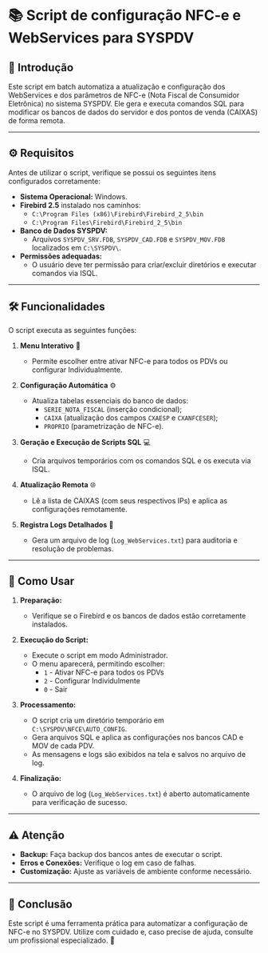 # 📚 Script de configuração NFC-e e WebServices para SYSPDV

## 📜 Introdução

Este script em batch automatiza a atualização e configuração dos WebServices e dos parâmetros de NFC-e (Nota Fiscal de Consumidor Eletrônica) no sistema SYSPDV. Ele gera e executa comandos SQL para modificar os bancos de dados do servidor e dos pontos de venda (CAIXAS) de forma remota.

---

## ⚙️ Requisitos

Antes de utilizar o script, verifique se possui os seguintes itens configurados corretamente:

- **Sistema Operacional:** Windows.
- **Firebird 2.5** instalado nos caminhos:
  - `C:\Program Files (x86)\Firebird\Firebird_2_5\bin`
  - `C:\Program Files\Firebird\Firebird_2_5\bin`
- **Banco de Dados SYSPDV:**
  - Arquivos `SYSPDV_SRV.FDB`, `SYSPDV_CAD.FDB` e `SYSPDV_MOV.FDB` localizados em `C:\SYSPDV\`.
- **Permissões adequadas:**
  - O usuário deve ter permissão para criar/excluir diretórios e executar comandos via ISQL.

---

## 🛠️ Funcionalidades

O script executa as seguintes funções:

1. **Menu Interativo** 🔘
   - Permite escolher entre ativar NFC-e para todos os PDVs ou configurar Individualmente.

2. **Configuração Automática** ⚙️
   - Atualiza tabelas essenciais do banco de dados:
     - `SERIE_NOTA_FISCAL` (inserção condicional);
     - `CAIXA` (atualização dos campos `CXAESP` e `CXANFCESER`);
     - `PROPRIO` (parametrização de NFC-e).

3. **Geração e Execução de Scripts SQL** 💻
   - Cria arquivos temporários com os comandos SQL e os executa via ISQL.

4. **Atualização Remota** 🌐
   - Lê a lista de CAIXAS (com seus respectivos IPs) e aplica as configurações remotamente.

5. **Registra Logs Detalhados** 📂
   - Gera um arquivo de log (`Log_WebServices.txt`) para auditoria e resolução de problemas.

---

## 🚀 Como Usar

1. **Preparação:**
   - Verifique se o Firebird e os bancos de dados estão corretamente instalados.

2. **Execução do Script:**
   - Execute o script em modo Administrador.
   - O menu aparecerá, permitindo escolher:
     - `1` - Ativar NFC-e para todos os PDVs
     - `2` - Configurar Individulmente
     - `0` - Sair

3. **Processamento:**
   - O script cria um diretório temporário em `C:\SYSPDV\NFCE\AUTO_CONFIG`.
   - Gera arquivos SQL e aplica as configurações nos bancos CAD e MOV de cada PDV.
   - As mensagens e logs são exibidos na tela e salvos no arquivo de log.

4. **Finalização:**
   - O arquivo de log (`Log_WebServices.txt`) é aberto automaticamente para verificação de sucesso.

---

## ⚠️ Atenção

- **Backup:** Faça backup dos bancos antes de executar o script.
- **Erros e Conexões:** Verifique o log em caso de falhas.
- **Customização:** Ajuste as variáveis de ambiente conforme necessário.

---

## 🎉 Conclusão

Este script é uma ferramenta prática para automatizar a configuração de NFC-e no SYSPDV. Utilize com cuidado e, caso precise de ajuda, consulte um profissional especializado. 🚀

